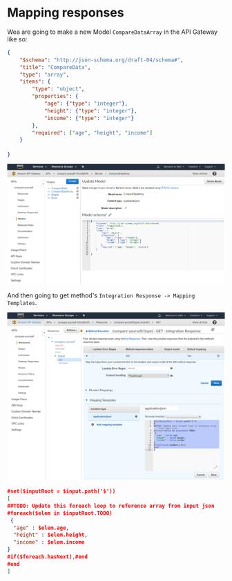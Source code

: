 # Mapping responses

Wea are going to make a new Model `CompareDataArray` in the API Gateway like so:

```json
{
    "$schema": "http://json-schema.org/draft-04/schema#",
    "title": "CompareData",
    "type": "array",
    "items": {
        "type": "object",
        "properties": {
            "age": {"type": "integer"},
            "height": {"type": "integer"},
            "income": {"type": "integer"}
        },
        "required": ["age", "height", "income"]
    }
    
}
```

![](../../../images/2019-10-05-12-59-41.png)

And then going to get method's `Integration Response -> Mapping Templates`.

![](../../../images/2019-10-05-13-01-20.png)

```json
#set($inputRoot = $input.path('$'))
[
##TODO: Update this foreach loop to reference array from input json
#foreach($elem in $inputRoot.TODO)
 {
  "age" : $elem.age,
  "height" : $elem.height,
  "income" : $elem.income
} 
#if($foreach.hasNext),#end
#end
]
```